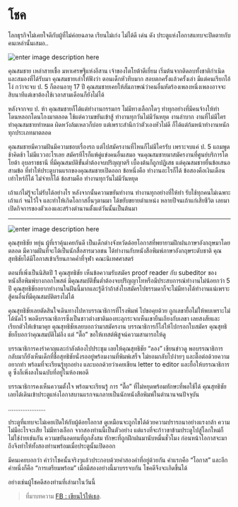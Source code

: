 
โชค
===
โลกธุรกิจไม่เคยใจดีกับผู้ที่ไม่ค่อยฉลาด เรียนไม่เก่ง ไม่ได้ดี เด่น ดัง ประตูแห่งโอกาสแทบจะปิดตายกับคนเหล่านั้นเสมอ..

![enter image description here](https://mpics.mgronline.com/pics/Images/561000000143801.JPEG)

คุณสมชาย เหล่าสายเชื้อ มหาเศรษฐีแห่งอีสาน เจ้าของโตโยต้าดีเยี่ยม เริ่มต้นจากติดลบทั้งชาติกำเนิด และสมองที่ได้รับมา คุณสมชายเล่าให้ฟังว่า ตอนเด็กหัวทึบมาก สอบตกครั้งแล้วครั้งเล่า มีแต่คนเรียกไอ้โง่ กว่าจะจบ ป. 5 ก็ตอนอายุ 17 ปี คุณสมชายเคยให้สัมภาษณ์ว่าคนอื่นหัดร้องเพลงหนึ่งเพลงอาจจะสิบนาทีแต่เขาต้องใช้เวลาสามเดือนก็ยังไม่ได้

หลังจากจบ ป. ห้า คุณสมชายก็ได้แต่ทำงานกรรมกร ไม่มีทางเลือกใดๆ ทำทุกอย่างที่มีคนจ้างให้ทำ โดนหลอกโดนโกงมาตลอด ใช้แต่ความขยันเข้าสู้ ทำงานทุกวันไม่มีวันหยุด งานลำบาก งานที่ไม่มีใครทำคุณสมชายทำหมด ผิดหวังล้มเหลวก็บ่อย แต่เพราะสำนึกว่าตัวเองหัวไม่ดี ก็ได้แต่ก้มหน้าทำงานหนักทุกประเภทมาตลอด

คุณสมชายมีความฝันมีความชอบเรื่องรถ แต่ไปสมัครงานที่ไหนก็ไม่มีใครรับ เพราะจบแค่ ป. 5 แถมพูดช้าคิดช้า ไม่มีแววอะไรเลย สมัครทีไรก็แพ้คู่แข่งคนอื่นเสมอ จนคุณสมชายมาสมัครงานที่ศูนย์บริการโตโยต้า อุบลราชธานี ที่มีคุณสมบัติขั้นต่ำต้องจบปริญญาตรี เบื้องต้นก็ถูกปฏิเสธ แต่คุณสมชายยื่นข้อเสนอสามข้อ ที่ทำให้ประตูบานแรกของคุณสมชายเปิดออก ข้อหนึ่งคือ ทำงานอะไรก็ได้ ข้อสองคือเงินเดือนเท่าไหร่ก็ได้ ไม่จ่ายก็ได้ ข้อสามคือ ทำงานทุกวันไม่มีวันหยุด

เถ้าแก่ไม่รู้จะไม่รับได้อย่างไร หลังจากนั้นความขยันทำงาน ทำงานทุกอย่างที่ให้ทำ รับใช้ทุกคนไม่เฉพาะเถ้าแก่ จนไว้ใจ และทำให้เกิดโอกาสอื่นๆตามมา ได้ขยับขยายตำแหน่ง หลายปีจนเถ้าแก่เสียชีวิต เลยมาเปิดกิจการของตัวเองและสร้างตำนานตั้งแต่วันนั้นเป็นต้นมา

---

![enter image description here](https://mpics.mgronline.com/pics/Images/561000000143801.JPEG)

คุณสุทธิชัย หยุ่น ผู้ที่เราคุ้นเคยกันดี เป็นเด็กต่างจังหวัดด้อยโอกาสที่พยายามฝึกฝนภาษาอังกฤษมาโดยตลอด มีความฝันที่จะได้เป็นนักสื่อสารมวลชน ได้ทำงานกับหนังสือพิมพ์ภาษาอังกฤษระดับชาติ คุณสุทธิชัยได้มีโอกาสเข้าเรียนภาคค่ำที่จุฬา คณะนิเทศศาสตร์

ตอนที่เพิ่งเป็นนิสิตปี 1 คุณสุทธิชัย เห็นข้อความรับสมัคร proof reader กับ subeditor ของหนังสือพิมพ์บางกอกโพสต์ มีคุณสมบัติขั้นต่ำต้องจบปริญญาโทหรือมีประสบการณ์ทำงานไม่น้อยกว่า 5 ปี คุณสุทธิชัยอยากทำงานในฝันนี้มากและรู้ดีว่าถ้าส่งใบสมัครไปธรรมดาก็จะไม่มีทางได้ทำงานแน่เพราะสู้คนอื่นที่มีคุณสมบัติตรงไม่ได้

คุณสุทธิชัยเลยตัดสินใจเดินทางไปหาบรรณาธิการที่โรงพิมพ์ ไปขอคุยด้วย ถูกเลขายื้อไม่ให้พบเพราะไม่ได้นัดไว้ พอดีบรรณาธิการซึ่งเป็นชาวต่างชาติมองทะลุกระจกเห็นเขายืนเถียงกับเลขา เลยสงสัยและเรียกตัวให้เข้ามาคุย คุณสุทธิชัยเลยบอกว่ามาสมัครงาน บรรณาธิการก็ไล่ให้ไปกรอกใบสมัคร คุณสุทธิชัยก็บอกว่าคุณสมบัติไม่ถึง แต่ “ตื๊อ” ขอให้เทสต์พิสูจน์ความสามารถให้ดู

บรรณาธิการคงรำคาญและกำลังต้องไปประชุม เลยให้คุณสุทธิชัย “ลอง” เขียนข่าวดู พอบรรณาธิการกลับมาก็ยังเห็นเด็กที่ชื่อสุทธิชัยนั่งรออยู่พร้อมงานที่พิมพ์เสร็จ ไม่ยอมกลับไปง่ายๆ และตื๊อต่อด้วยความอยากทำ พร้อมที่จะเรียนรู้ทุกอย่าง และบอกด้วยว่าเคยเขียน letter to editor และยื้อให้บรรณาธิการดู ซึ่งก็เพิ่งลงในฉบับที่อยู่ในห้องพอดี

บรรณาธิการคงเห็นความตั้งใจ พร้อมจะเรียนรู้ การ “ตื๊อ” ที่ไม่หยุดพร้อมทักษะที่พอใช้ได้ คุณสุทธิชัยเลยได้เดินเข้าประตูแห่งโอกาสบานแรกจนกลายเป็นนักหนังสือพิมพ์ในตำนานจนปัจจุบัน

.....................

ประตูที่แทบจะไม่เคยเปิดให้กับผู้ด้อยโอกาส ดูเหมือนจะถูกไขได้ด้วยความปรารถนาอย่างแรงกล้า ความไม่มีอะไรจะเสีย ไม่มีทางเลือก จากสองท่านนี้เป็นตัวอย่าง แต่แรงที่จะก้าวขาข้ามประตูไปสู่โลกใหม่ก็ไม่ใช่ง่ายเช่นกัน ความขยันอดทนที่ถูกสั่งสม ทักษะที่ถูกฝึกฝนมานับหมื่นชั่วโมง ก่อนหน้าโอกาสจะมาถึงจึงทำให้ทั้งสองท่านพร้อมเมื่อประตูนั้นเปิดออก

มีคนเคยบอกว่า คำว่าโชคนั้นจริงๆแล้วประกอบด้วยคำสองคำที่อยู่ด้วยกัน คำแรกคือ “โอกาส” และอีกคำหนึ่งก็คือ “การเตรียมพร้อม” เมื่อมีสองอย่างนี้มาบรรจบกัน โชคดีจึงจะเกิดขึ้นได้

อย่างเช่นผู้โชคดีสองท่านที่เล่ามาในวันนี้

> ที่มาบทความ [FB : เขียนไว้ให้เธอ](https://www.facebook.com/permalink.php?story_fbid=104371211028588&id=101815121284197&__tn__=K-R).
<!--stackedit_data:
eyJoaXN0b3J5IjpbNDMzMTAyMTMwXX0=
-->